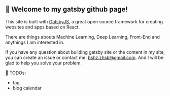 ## 🚀 Welcome to my gatsby github page!

This site is built with [GatsbyJS](https://www.gatsbyjs.com), a great open source framework for creating websites and apps based on React.

There are things abouts Machine Learning, Deep Learning, Front-End and anythings I am interested in.

If you have any question about building gatsby site or the content in my site, you can create an issue or contact me: bshz.zhsb@gmail.com. And I will be glad to help you solve your problem.

:bookmark_tabs: TODOs:

- tag
- blog calendar